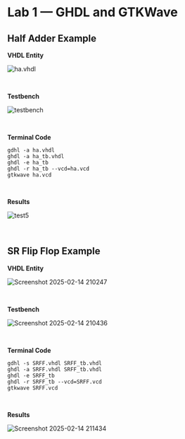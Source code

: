 # Lab 1 — GHDL and GTKWave

## Half Adder Example 

**VHDL Entity**

![ha.vhdl](https://github.com/user-attachments/assets/582af3aa-b9be-4462-a00f-2247b5153994)
 
</br>

**Testbench**

![testbench](https://github.com/user-attachments/assets/07ee316e-563f-4bd7-96da-fcad0885747d)

</br>

**Terminal Code**
```
gdhl -a ha.vhdl
ghdl -a ha_tb.vhdl
ghdl -e ha_tb
ghdl -r ha_tb --vcd=ha.vcd 
gtkwave ha.vcd
```

</br>

**Results**

![test5](https://github.com/user-attachments/assets/5bd9641f-6227-4433-b400-0344f0116dad)

</br>

## SR Flip Flop Example

**VHDL Entity**

![Screenshot 2025-02-14 210247](https://github.com/user-attachments/assets/06190210-edf8-4d8a-b647-54e0cf33748f)

</br>

**Testbench**

![Screenshot 2025-02-14 210436](https://github.com/user-attachments/assets/c2677331-68ef-4223-a2cc-5100b94ee50f)

</br>

**Terminal Code**
```
gdhl -s SRFF.vhdl SRFF_tb.vhdl
ghdl -a SRFF.vhdl SRFF_tb.vhdl
ghdl -e SRFF_tb
ghdl -r SRFF_tb --vcd=SRFF.vcd 
gtkwave SRFF.vcd
```

</br>

**Results**

![Screenshot 2025-02-14 211434](https://github.com/user-attachments/assets/ee0de70a-3347-4d1a-853d-cd62dc86fe62)
